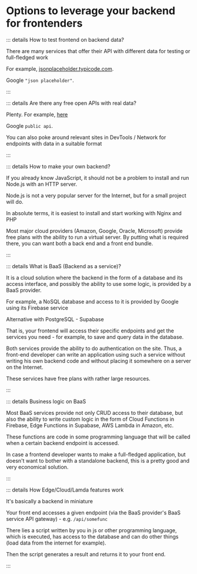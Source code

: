 # Options to leverage your backend for frontenders

::: details How to test frontend on backend data?

There are many services that offer their API with different data for testing or full-fledged work

For example, [jsonplaceholder.typicode.com](https://jsonplaceholder.typicode.com/).

Google `"json placeholder"`.

:::

::: details Are there any free open APIs with real data?

Plenty. For example, [here](https://github.com/public-apis/public-apis)

Google `public api`.

You can also poke around relevant sites in DevTools / Network for endpoints with data in a suitable format

:::

::: details How to make your own backend?

If you already know JavaScript, it should not be a problem to install and run Node.js with an HTTP server.

Node.js is not a very popular server for the Internet, but for a small project will do.

In absolute terms, it is easiest to install and start working with Nginx and PHP

Most major cloud providers (Amazon, Google, Oracle, Microsoft) provide free plans with the ability to run a virtual server. By putting what is required there, you can want both a back end and a front end bundle.

:::

::: details What is BaaS (Backend as a service)?

It is a cloud solution where the backend in the form of a database and its access interface, and possibly the ability to use some logic, is provided by a BaaS provider.

For example, a NoSQL database and access to it is provided by Google using its Firebase service

Alternative with PostgreSQL - Supabase

That is, your frontend will access their specific endpoints and get the services you need - for example, to save and query data in the database.

Both services provide the ability to do authentication on the site. Thus, a front-end developer can write an application using such a service without writing his own backend code and without placing it somewhere on a server on the Internet.

These services have free plans with rather large resources.

:::

::: details Business logic on BaaS

Most BaaS services provide not only CRUD access to their database, but also the ability to write custom logic in the form of Cloud Functions in Firebase, Edge Functions in Supabase, AWS Lambda in Amazon, etc.

These functions are code in some programming language that will be called when a certain backend endpoint is accessed.

In case a frontend developer wants to make a full-fledged application, but doesn't want to bother with a standalone backend, this is a pretty good and very economical solution.

:::

::: details How Edge/Cloud/Lamda features work

It's basically a backend in miniature

Your front end accesses a given endpoint (via the BaaS provider's BaaS service API gateway) - e.g. `/api/somefunc`

There lies a script written by you in js or other programming language, which is executed, has access to the database and can do other things (load data from the internet for example).

Then the script generates a result and returns it to your front end.

:::
